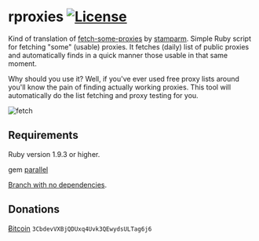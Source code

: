 rproxies [![License](https://img.shields.io/github/license/mashape/apistatus.svg)](https://github.com/SValkanov/rproxies/blob/master/LICENSE.txt)
====

Kind of translation of [fetch-some-proxies](https://github.com/stamparm/fetch-some-proxies) by [stamparm](https://github.com/stamparm).
Simple Ruby script for fetching "some" (usable) proxies. It fetches (daily) list of public proxies and automatically finds in a quick manner those usable in that same moment.

Why should you use it? Well, if you've ever used free proxy lists around you'll know the pain of finding actually working proxies. This tool will automatically do the list fetching and proxy testing for you.

![fetch](https://user-images.githubusercontent.com/8790422/31056086-fa3bbf1e-a6d4-11e7-9892-42a8abb05f0d.png)

Requirements
----

Ruby version 1.9.3 or higher.

gem [parallel](https://github.com/grosser/parallel)

[Branch with no dependencies](https://github.com/SValkanov/rproxies/tree/no_dependencies).

Donations
----

[&#x0243;itcoin](bitcoin:3CbdevVXBjQDUxq4Uvk3QEwydsULTag6j6) `3CbdevVXBjQDUxq4Uvk3QEwydsULTag6j6`
